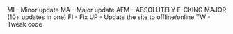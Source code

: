 MI - Minor update
MA - Major update
AFM - ABSOLUTELY F-CKING MAJOR (10+ updates in one)
FI - Fix
UP - Update the site to offline/online
TW - Tweak code